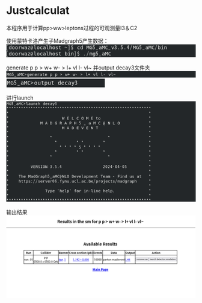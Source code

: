# Justcalculat
本程序用于计算pp>ww>leptons过程的可观测量I3＆C2

使用蒙特卡洛产生子Madgraph5产生数据：
![image](https://github.com/2869947386/CalculatePPWW/blob/main/image/cd.png)

generate p p > w+ w- > l+ vl l- vl~ 并output decay3文件夹
![image](https://github.com/2869947386/CalculatePPWW/blob/main/image/generate.png)
![image](https://github.com/2869947386/CalculatePPWW/blob/main/image/output.png)

进行launch
![image](https://github.com/2869947386/CalculatePPWW/blob/main/image/launch.png)

输出结果
![image](https://github.com/2869947386/CalculatePPWW/blob/main/image/result.png)
